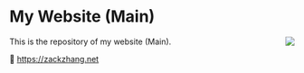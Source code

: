 # My Website (Main)

<img src="favicon.ico" align="right"/>

This is the repository of my website (Main).

🔗 https://zackzhang.net